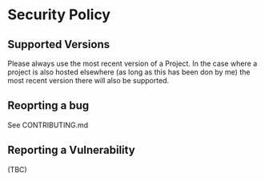 
# Security Policy

## Supported Versions

Please always use the most recent version of a Project. In the case where a project is also hosted elsewhere (as long as this has been don by me) the most recent version there will also be supported.

## Reoprting a bug

See CONTRIBUTING.md

## Reporting a Vulnerability

(TBC)
